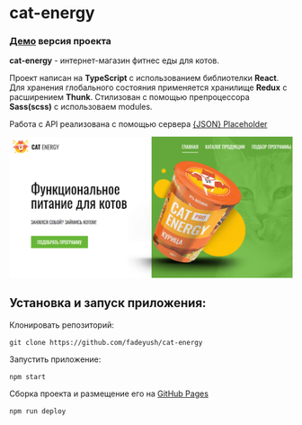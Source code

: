 # cat-energy
### [Демо](https://fadeyush.github.io/cat-energy) версия проекта
**cat-energy** - интернет-магазин фитнес еды для котов.

Проект написан на **TypeScript** с использованием библиотелки **React**. Для хранения глобального состояния применяется хранилище **Redux** с расширением **Thunk**. Стилизован с помощью препроцессора **Sass(scss)** с использоваем modules. 

Работа с API реализована с помощью сервера [{JSON} Placeholder](https://jsonplaceholder.typicode.com/)

![Иллюстрация-демо к проекту Кэт энерджи на React](image-1.png)

##  Установка и запуск приложения:

Клонировать репозиторий:

    git clone https://github.com/fadeyush/cat-energy

Запустить приложение:

    npm start

Cборка проекта и размещение его на [GitHub Pages](https://pages.github.com/)

    npm run deploy 